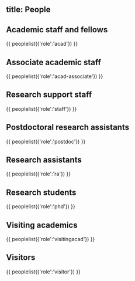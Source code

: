 title: People
-------------

<!-- TO EDIT THE ACTUAL DATA PLEASE GO TO https://github.com/c4dm/c4dmpoole/blob/master/input/people_data -->

Academic staff and fellows
--------------------------
{{ peoplelist({'role':'acad'}) }}

Associate academic staff
--------------------------
{{ peoplelist({'role':'acad-associate'}) }}

Research support staff
--------------------------
{{ peoplelist({'role':'staff'}) }}

Postdoctoral research assistants
--------------------------
{{ peoplelist({'role':'postdoc'}) }}

Research assistants
--------------------------
{{ peoplelist({'role':'ra'}) }}

Research students
--------------------------
{{ peoplelist({'role':'phd'}) }}

Visiting academics
--------------------------
{{ peoplelist({'role':'visitingacad'}) }}

Visitors
--------------------------
{{ peoplelist({'role':'visitor'}) }}


